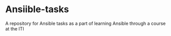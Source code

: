 # Ansiible-tasks
A repository for Ansible tasks as a part of learning Ansible through a course at the ITI
